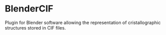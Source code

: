 # BlenderCIF
Plugin for Blender software allowing the representation of cristallographic structures stored in CIF files.
